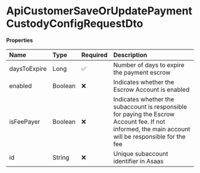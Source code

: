 # ApiCustomerSaveOrUpdatePaymentCustodyConfigRequestDto

**Properties**

| Name         | Type    | Required | Description                                                                                                                                          |
| :----------- | :------ | :------- | :--------------------------------------------------------------------------------------------------------------------------------------------------- |
| daysToExpire | Long    | ✅       | Number of days to expire the payment escrow                                                                                                          |
| enabled      | Boolean | ❌       | Indicates whether the Escrow Account is enabled                                                                                                      |
| isFeePayer   | Boolean | ❌       | Indicates whether the subaccount is responsible for paying the Escrow Account fee. If not informed, the main account will be responsible for the fee |
| id           | String  | ❌       | Unique subaccount identifier in Asaas                                                                                                                |

<!-- This file was generated by liblab | https://liblab.com/ -->
